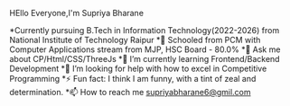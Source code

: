 HEllo Everyone,I'm Supriya Bharane

*Currently pursuing B.Tech in Information Technology(2022-2026) from National Institute of Technology Raipur
*🔭 Schooled from PCM with Computer Applications stream from MJP, HSC Board - 80.0%
*💬 Ask me about CP/Html/CSS/ThreeJs
*🌱 I’m currently learning Frontend/Backend Development
*🤔 I’m looking for help with how to excel in Competitive Programming
*⚡ Fun fact: I think I am funny, with a tint of zeal and determination.
*📫 How to reach me supriyabharane6@gmil.com

